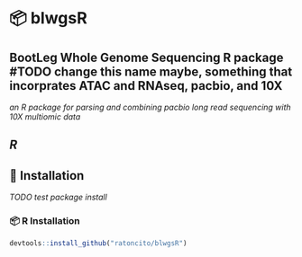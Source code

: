 # 📦 blwgsR

## BootLeg Whole Genome Sequencing R package #TODO change this name maybe, something that incorprates ATAC and RNAseq, pacbio, and 10X
*an R package for parsing and combining pacbio long read sequencing with 10X multiomic data*

*R*
---

## 🚀 Installation

*TODO test package install*

### 📦 R Installation

```R
devtools::install_github("ratoncito/blwgsR")
